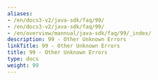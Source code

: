 ```yaml
---
aliases:
- /en/docs3-v2/java-sdk/faq/99/
- /en/docs3-v2/java-sdk/faq/99/
- /en/overview/mannual/java-sdk/faq/99/_index/
description: 99 - Other Unknown Errors
linkTitle: 99 - Other Unknown Errors
title: 99 - Other Unknown Errors
type: docs
weight: 99
---
```


